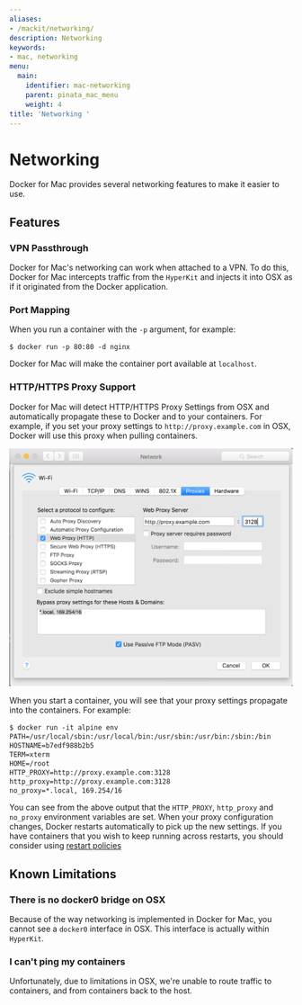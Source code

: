 ```yaml
---
aliases:
- /mackit/networking/
description: Networking
keywords:
- mac, networking
menu:
  main:
    identifier: mac-networking
    parent: pinata_mac_menu
    weight: 4
title: 'Networking '
---
```


# Networking

Docker for Mac provides several networking features to make it easier to use.

## Features

### VPN Passthrough

Docker for Mac's networking can work when attached to a VPN.
To do this, Docker for Mac intercepts traffic from the `HyperKit` and injects it into OSX as if it originated from the Docker application.

### Port Mapping

When you run a container with the `-p` argument, for example:
```
$ docker run -p 80:80 -d nginx
```
Docker for Mac will make the container port available at `localhost`.

### HTTP/HTTPS Proxy Support

Docker for Mac will detect HTTP/HTTPS Proxy Settings from OSX and automatically propagate these to Docker and to your containers.
For example, if you set your proxy settings to `http://proxy.example.com` in OSX, Docker will use this proxy when pulling containers.

![OSX Proxy Settings](images/proxy-settings.png)

When you start a container, you will see that your proxy settings propagate into the containers. For example:

```
$ docker run -it alpine env
PATH=/usr/local/sbin:/usr/local/bin:/usr/sbin:/usr/bin:/sbin:/bin
HOSTNAME=b7edf988b2b5
TERM=xterm
HOME=/root
HTTP_PROXY=http://proxy.example.com:3128
http_proxy=http://proxy.example.com:3128
no_proxy=*.local, 169.254/16
```

You can see from the above output that the `HTTP_PROXY`, `http_proxy` and `no_proxy` environment variables are set.
When your proxy configuration changes, Docker restarts automatically to pick up the new settings.
If you have containers that you wish to keep running across restarts, you should consider using [restart policies](https://docs.docker.com/engine/reference/run/#restart-policies-restart)

## Known Limitations

### There is no docker0 bridge on OSX

Because of the way networking is implemented in Docker for Mac, you cannot see a `docker0` interface in OSX.
This interface is actually within `HyperKit`.

### I can't ping my containers

Unfortunately, due to limitations in OSX, we're unable to route traffic to containers, and from containers back to the host.

<p style="margin-bottom:300px">&nbsp;</p>
